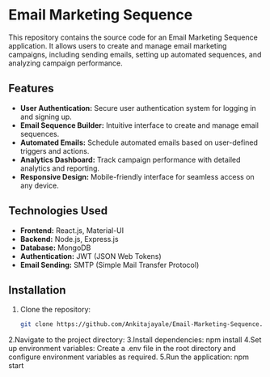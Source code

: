 # Email Marketing Sequence

This repository contains the source code for an Email Marketing Sequence application. It allows users to create and manage email marketing campaigns, including sending emails, setting up automated sequences, and analyzing campaign performance.

## Features

- **User Authentication:** Secure user authentication system for logging in and signing up.
- **Email Sequence Builder:** Intuitive interface to create and manage email sequences.
- **Automated Emails:** Schedule automated emails based on user-defined triggers and actions.
- **Analytics Dashboard:** Track campaign performance with detailed analytics and reporting.
- **Responsive Design:** Mobile-friendly interface for seamless access on any device.

## Technologies Used

- **Frontend:** React.js, Material-UI
- **Backend:** Node.js, Express.js
- **Database:** MongoDB
- **Authentication:** JWT (JSON Web Tokens)
- **Email Sending:** SMTP (Simple Mail Transfer Protocol)

## Installation

1. Clone the repository:

   ```bash
   git clone https://github.com/Ankitajayale/Email-Marketing-Sequence.git
   
2.Navigate to the project directory:
3.Install dependencies:
  npm install
4.Set up environment variables:
  Create a .env file in the root directory and configure environment variables as required.
5.Run the application:
  npm start





